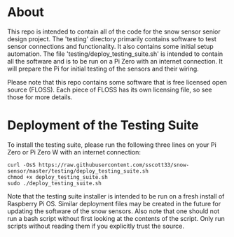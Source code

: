 # About
This repo is intended to contain all of the code for the snow sensor senior
design project. The 'testing' directory primarily contains software to test
sensor connections and functionality. It also contains some initial setup
automation. The file 'testing/deploy_testing_suite.sh' is intended to contain
all the software and is to be run on a Pi Zero with an internet connection. It
will prepare the Pi for initial testing of the sensors and their wiring.

Please note that this repo contains some software that is free licensed open
source (FLOSS). Each piece of FLOSS has its own licensing file, so see those
for more details.

# Deployment of the Testing Suite
To install the testing suite, please run the following three lines on your Pi
Zero or Pi Zero W with an internet connection:
```
curl -OsS https://raw.githubusercontent.com/sscott33/snow-sensor/master/testing/deploy_testing_suite.sh
chmod +x deploy_testing_suite.sh
sudo ./deploy_testing_suite.sh
```
Note that the testing suite installer is intended to be run on a fresh install
of Raspberry Pi OS. Similar deployment files may be created in the future for
updating the software of the snow sensors. Also note that one should not run a
bash script without first looking at the contents of the script. Only run
scripts without reading them if you explicitly trust the source.
